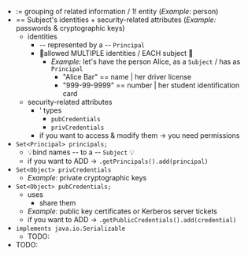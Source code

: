 * := grouping of related information / 1! entity (_Example:_ person)
* == Subject's identities + security-related attributes (_Example:_ passwords & cryptographic keys)
  * identities
    * -- represented by a -- `Principal` 
    * 👀allowed MULTIPLE identities / EACH subject 👀 
      * _Example:_ let's have the person Alice, as a `Subject` / has as `Principal`
        * "Alice Bar" == name | her driver license
        * "999-99-9999" == number | her student identification card
  * security-related attributes
    * ' types
      * `pubCredentials`
      * `privCredentials`
    * if you want to access & modify them -> you need permissions
* `Set<Principal> principals;`
  * 💡bind names -- to a -- `Subject` 💡
  * if you want to ADD -> `.getPrincipals().add(principal)`
* `Set<Object> privCredentials`
  * _Example:_ private cryptographic keys
* `Set<Object> pubCredentials;`
  * uses
    * share them
  * _Example:_ public key certificates or Kerberos server tickets
  * if you want to ADD -> `.getPublicCredentials().add(credential)`
* `implements java.io.Serializable`
  * TODO:
* TODO:
